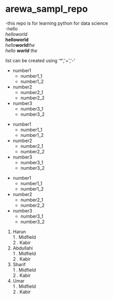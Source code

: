 # arewa_sampl_repo
-this repo is for learning python for data science  
-hello     
_helloworld_              
__helloworld__                 
_hello**world**the_                 
_hello **world** the_

list can be created using '*','+','-'  


- number1
   - number1_1
   - number1_2
- number2
   - number2_1
   - number2_2
- number3
    - number3_1
    - number3_2

      
+ number1
    + number1_1
    + number1_2  
+ number2
     + number2_1
     + number2_2
+ number3
     + number3_1
     + number3_2
    
* number1
   + number1_1  
   + number1_2  
* number2
   + number2_1
   + number2_2
* number3
   + number3_1
   + number3_2

1. Harun  
   1 . Midfield  
   2 . Kabir  
2.  Abdullahi  
   1 . Midfield  
   2 . Kabir  
4.  Sharif  
   1 . Midfield  
   2 . Kabir  
6.  Umar  
   1 . Midfield  
   2 . Kabir  
